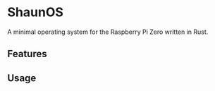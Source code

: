 # ShaunOS

A minimal operating system for the Raspberry Pi Zero written in Rust.

## Features

## Usage
